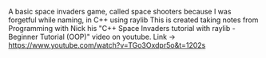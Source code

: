 A basic space invaders game, called space shooters because I was forgetful while naming, in C++ using raylib
This is created taking notes from Programming with Nick his "C++ Space Invaders tutorial with raylib - Beginner Tutorial (OOP)" video on youtube.
Link -> https://www.youtube.com/watch?v=TGo3Oxdpr5o&t=1202s